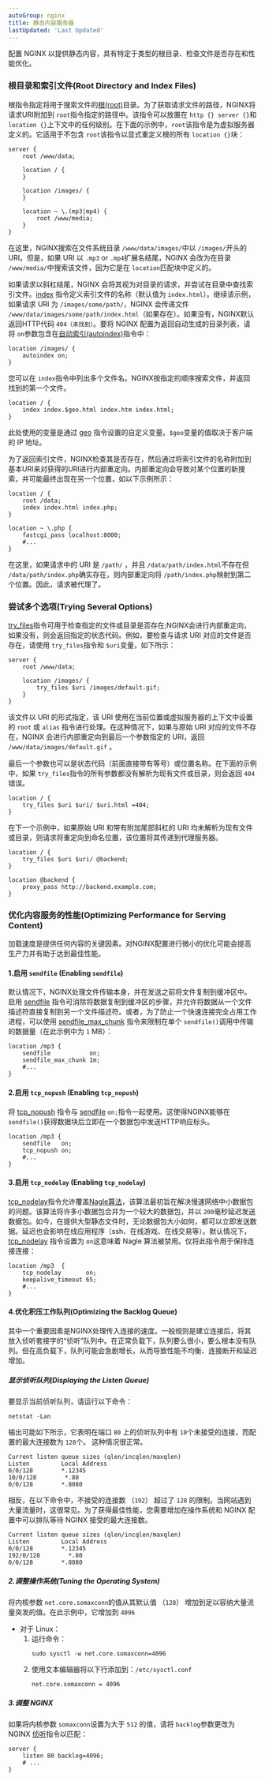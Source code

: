 ```yaml
---
autoGroup: nginx 
title: 静态内容服务器
lastUpdated: 'Last Updated'
---
```

配置 NGINX 以提供静态内容，具有特定于类型的根目录、检查文件是否存在和性能优化。

### 根目录和索引文件(Root Directory and Index Files)

根指令指定将用于搜索文件的[根(root)](https://nginx.org/en/docs/http/ngx_http_core_module.html#root)目录。为了获取请求文件的路径，NGINX将请求URI附加到 `root`指令指定的路径中。该指令可以放置在 `http {} server {}`和 `location {}`上下文中的任何级别。在下面的示例中，`root`该指令是为虚拟服务器定义的。它适用于不包含 `root`该指令以显式重定义根的所有 `location {}`块：

```
server {
    root /www/data;

    location / {
    }

    location /images/ {
    }

    location ~ \.(mp3|mp4) {
        root /www/media;
    }
}
```

在这里，NGINX搜索在文件系统目录 `/www/data/images/`中以 `/images/`开头的URI。但是，如果 URI 以 `.mp3` or `.mp4`扩展名结尾，NGINX 会改为在目录 `/www/media/`中搜索该文件，因为它是在 `location`匹配块中定义的。

如果请求以斜杠结尾，NGINX 会将其视为对目录的请求，并尝试在目录中查找索引文件。[index](https://nginx.org/en/docs/http/ngx_http_index_module.html#index) 指令定义索引文件的名称（默认值为 `index.html`）。继续该示例，如果请求 URI 为 `/images/some/path/`，NGINX 会传递文件 `/www/data/images/some/path/index.html`（如果存在）。如果没有，NGINX默认返回HTTP代码 `404（未找到）`。要将 NGINX 配置为返回自动生成的目录列表，请将 `on`参数包含在[自动索引(autoindex)](https://nginx.org/en/docs/http/ngx_http_autoindex_module.html#autoindex)指令中：

```
location /images/ {
    autoindex on;
}
```

您可以在 `index`指令中列出多个文件名。NGINX按指定的顺序搜索文件，并返回找到的第一个文件。

```
location / {
    index index.$geo.html index.htm index.html;
}
```

此处使用的变量是通过 [geo](https://nginx.org/en/docs/http/ngx_http_geo_module.html#geo) 指令设置的自定义变量。`$geo`变量的值取决于客户端的 IP 地址。

为了返回索引文件，NGINX检查其是否存在，然后通过将索引文件的名称附加到基本URI来对获得的URI进行内部重定向。内部重定向会导致对某个位置的新搜索，并可能最终出现在另一个位置，如以下示例所示：

```nginx
location / {
    root /data;
    index index.html index.php;
}

location ~ \.php {
    fastcgi_pass localhost:8000;
    #...
}
```

在这里，如果请求中的 URI 是 `/path/` ，并且 `/data/path/index.html`不存在但 `/data/path/index.php`确实存在，则内部重定向将 `/path/index.php`映射到第二个位置。因此，请求被代理了。

### 尝试多个选项(Trying Several Options)

[try_files](https://nginx.org/en/docs/http/ngx_http_core_module.html#try_files)指令可用于检查指定的文件或目录是否存在;NGINX会进行内部重定向，如果没有，则会返回指定的状态代码。例如，要检查与请求 URI 对应的文件是否存在，请使用 `try_files`指令和 `$uri`变量，如下所示：

```nginx
server {
    root /www/data;

    location /images/ {
        try_files $uri /images/default.gif;
    }
}
```

该文件以 URI 的形式指定，该 URI 使用在当前位置或虚拟服务器的上下文中设置的 `root` 或 `alias` 指令进行处理。在这种情况下，如果与原始 URI 对应的文件不存在，NGINX 会进行内部重定向到最后一个参数指定的 URI，返回 `/www/data/images/default.gif` 。

最后一个参数也可以是状态代码（前面直接带有等号）或位置名称。在下面的示例中，如果 `try_files`指令的所有参数都没有解析为现有文件或目录，则会返回 `404`错误。

```nginx
location / {
    try_files $uri $uri/ $uri.html =404;
}
```

在下一个示例中，如果原始 URI 和带有附加尾部斜杠的 URI 均未解析为现有文件或目录，则请求将重定向到命名位置，该位置将其传递到代理服务器。

```
location / {
    try_files $uri $uri/ @backend;
}

location @backend {
    proxy_pass http://backend.example.com;
}
```

### 优化内容服务的性能(Optimizing Performance for Serving Content)

加载速度是提供任何内容的关键因素。对NGINX配置进行微小的优化可能会提高生产力并有助于达到最佳性能。

#### 1.启用 `sendfile` (Enabling `sendfile`)

默认情况下，NGINX处理文件传输本身，并在发送之前将文件复制到缓冲区中。启用 [sendfile](https://nginx.org/en/docs/http/ngx_http_core_module.html#sendfile) 指令可消除将数据复制到缓冲区的步骤，并允许将数据从一个文件描述符直接复制到另一个文件描述符。或者，为了防止一个快速连接完全占用工作进程，可以使用 [sendfile_max_chunk](https://nginx.org/en/docs/http/ngx_http_core_module.html#sendfile_max_chunk) 指令来限制在单个 `sendfile()`调用中传输的数据量（在此示例中为 `1` MB）：

```nginx
location /mp3 {
    sendfile           on;
    sendfile_max_chunk 1m;
    #...
}
```

#### 2.启用 `tcp_nopush` (Enabling `tcp_nopush`)

将 [tcp_nopush](https://nginx.org/en/docs/http/ngx_http_core_module.html#tcp_nopush) 指令与 [sendfile](https://nginx.org/en/docs/http/ngx_http_core_module.html#sendfile) `on;`指令一起使用。这使得NGINX能够在 `sendfile()`获得数据块后立即在一个数据包中发送HTTP响应标头。

```nginx
location /mp3 {
    sendfile   on;
    tcp_nopush on;
    #...
}
```

#### 3.启用 `tcp_nodelay` (Enabling `tcp_nodelay`)

[tcp_nodelay](https://nginx.org/en/docs/http/ngx_http_core_module.html#tcp_nodelay)指令允许覆盖[Nagle算法](https://en.wikipedia.org/wiki/Nagle%27s_algorithm)，该算法最初旨在解决慢速网络中小数据包的问题。该算法将许多小数据包合并为一个较大的数据包，并以 `200`毫秒延迟发送数据包。如今，在提供大型静态文件时，无论数据包大小如何，都可以立即发送数据。延迟也会影响在线应用程序（ssh、在线游戏、在线交易等）。默认情况下，[tcp_nodelay](https://nginx.org/en/docs/http/ngx_http_core_module.html#tcp_nodelay) 指令设置为 `on`这意味着 Nagle 算法被禁用。仅将此指令用于保持连接连接：

```nginx
location /mp3  {
    tcp_nodelay       on;
    keepalive_timeout 65;
    #...
}
```

#### 4.优化积压工作队列(Optimizing the Backlog Queue)

其中一个重要因素是NGINX处理传入连接的速度。一般规则是建立连接后，将其放入侦听套接字的“侦听”队列中。在正常负载下，队列要么很小，要么根本没有队列。但在高负载下，队列可能会急剧增长，从而导致性能不均衡、连接断开和延迟增加。

##### 显示侦听队列(Displaying the Listen Queue)

要显示当前侦听队列，请运行以下命令：

```none
netstat -Lan
```

输出可能如下所示，它表明在端口 `80` 上的侦听队列中有 `10`个未接受的连接，而配置的最大连接数为 `128`个。 这种情况很正常。

```none
Current listen queue sizes (qlen/incqlen/maxqlen)
Listen         Local Address       
0/0/128        *.12345          
10/0/128        *.80     
0/0/128        *.8080
```

相反，在以下命令中，不接受的连接数 （`192`） 超过了 `128` 的限制。当网站遇到大量流量时，这很常见。为了获得最佳性能，您需要增加在操作系统和 NGINX 配置中可以排队等待 NGINX 接受的最大连接数。

```none
Current listen queue sizes (qlen/incqlen/maxqlen)
Listen         Local Address       
0/0/128        *.12345          
192/0/128        *.80     
0/0/128        *.8080
```

##### 2.调整操作系统(Tuning the Operating System)

将内核参数 `net.core.somaxconn`的值从其默认值 （`128`） 增加到足以容纳大量流量突发的值。在此示例中，它增加到 `4096`

* 对于 Linux：
  1. 运行命令：
     ```none
     sudo sysctl -w net.core.somaxconn=4096
     ```
  2. 使用文本编辑器将以下行添加到：`/etc/sysctl.conf`
     ```none
     net.core.somaxconn = 4096
     ```

##### 3.调整 NGINX

如果将内核参数 `somaxconn`设置为大于 `512` 的值，请将 `backlog`参数更改为 NGINX [侦听](https://nginx.org/en/docs/http/ngx_http_core_module.html#listen)指令以匹配：

```nginx
server {
    listen 80 backlog=4096;
    # ...
}
```

